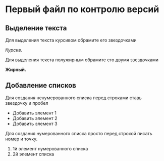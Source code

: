 # Первый файл по контролю версий

## Выделение текста

Для выделения текста курсивом обрамите его звездочками

*Курсив.*

Для выделения текста полужирным обрамите его двумя звездочками

**Жирный.**

## Добавление списков

Для создания ненумерованного списка перед строками ставь звездочку и пробел

* Добавить элемент 1
* Добавить элемент 2
* Добавить элемент 3

Для создания нумерованного списка просто перед строкой писать номер и точку.

1. 1й элемент нумерованного списка
2. 2й элемент списка
